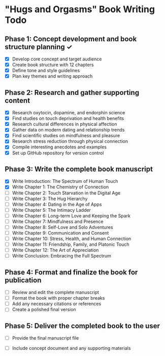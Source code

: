 # "Hugs and Orgasms" Book Writing Todo

## Phase 1: Concept development and book structure planning ✓
- [x] Develop core concept and target audience
- [x] Create book structure with 12 chapters
- [x] Define tone and style guidelines
- [x] Plan key themes and writing approach

## Phase 2: Research and gather supporting content
- [x] Research oxytocin, dopamine, and endorphin science
- [x] Find studies on touch deprivation and health benefits
- [x] Research cultural differences in physical affection
- [x] Gather data on modern dating and relationship trends
- [x] Find scientific studies on mindfulness and pleasure
- [x] Research stress reduction through physical connection
- [x] Compile interesting anecdotes and examples
- [x] Set up GitHub repository for version control

## Phase 3: Write the complete book manuscript
- [x] Write Introduction: The Spectrum of Human Touch
- [x] Write Chapter 1: The Chemistry of Connection
- [ ] Write Chapter 2: Touch Starvation in the Digital Age
- [ ] Write Chapter 3: The Hug Hierarchy
- [ ] Write Chapter 4: Dating in the Age of Apps
- [ ] Write Chapter 5: The Intimacy Ladder
- [ ] Write Chapter 6: Long-term Love and Keeping the Spark
- [ ] Write Chapter 7: Mindfulness and Presence
- [ ] Write Chapter 8: Self-Love and Solo Adventures
- [ ] Write Chapter 9: Communication and Consent
- [ ] Write Chapter 10: Stress, Health, and Human Connection
- [ ] Write Chapter 11: Friendship, Family, and Platonic Touch
- [ ] Write Chapter 12: The Art of Appreciation
- [ ] Write Conclusion: Embracing the Full Spectrum

## Phase 4: Format and finalize the book for publication
- [ ] Review and edit the complete manuscript
- [ ] Format the book with proper chapter breaks
- [ ] Add any necessary citations or references
- [ ] Create a polished final version

## Phase 5: Deliver the completed book to the user
- [ ] Provide the final manuscript file
- [ ] Include concept document and any supporting materials

